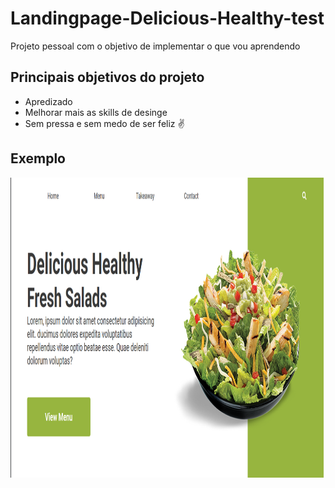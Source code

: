 # Landingpage-Delicious-Healthy-test

Projeto pessoal com o objetivo de implementar o que vou aprendendo

## Principais objetivos do projeto
- Apredizado
- Melhorar mais as skills de desinge
- Sem pressa e sem medo de ser feliz :v:
  
## Exemplo
<img src="./readme-img-1.png" width="850" height="480">
